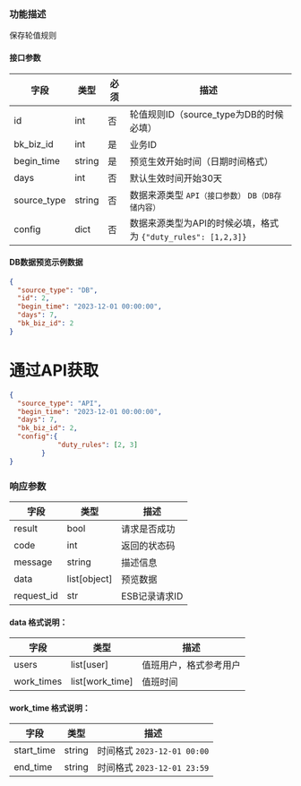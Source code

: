 ### 功能描述

保存轮值规则


#### 接口参数

| 字段          | 类型     | 必须 | 描述                                            |
|-------------|--------|--|-----------------------------------------------|
| id          | int    | 否 | 轮值规则ID（source_type为DB的时候必填）                   |
| bk_biz_id   | int    | 是 | 业务ID                                          |
| begin_time  | string | 是 | 预览生效开始时间（日期时间格式）                              |
| days        | int    | 否 | 默认生效时间开始30天                                   |
| source_type | string | 否 | 数据来源类型 `API（接口参数）` `DB（DB存储内容）`               |
| config      | dict   | 否 | 数据来源类型为API的时候必填，格式为 `{"duty_rules": [1,2,3]}` |


#### DB数据预览示例数据

```json
{
  "source_type": "DB",
  "id": 2,
  "begin_time": "2023-12-01 00:00:00",
  "days": 7,
  "bk_biz_id": 2
}
```

# 通过API获取
```json
{
  "source_type": "API",
  "begin_time": "2023-12-01 00:00:00",
  "days": 7,
  "bk_biz_id": 2,
  "config":{
            "duty_rules": [2, 3]
        }
}
```

### 响应参数

| 字段         | 类型           | 描述        |
|------------|--------------|-----------|
| result     | bool         | 请求是否成功    |
| code       | int          | 返回的状态码    |
| message    | string       | 描述信息      |
| data       | list[object] | 预览数据      |
| request_id | str          | ESB记录请求ID |

#### data 格式说明： 
| 字段    | 类型         | 描述 |
|-------|------------|--|
| users | list[user] | 值班用户，格式参考用户 |
| work_times | list[work_time]       | 值班时间 |


#### work_time 格式说明：
| 字段    | 类型         | 描述 |
|-------|------------|--|
| start_time | string | 时间格式 `2023-12-01 00:00`|
| end_time | string | 时间格式 `2023-12-01 23:59`|



